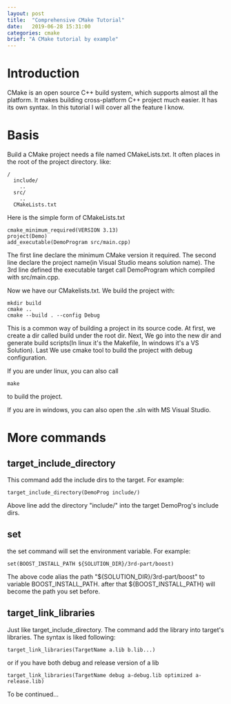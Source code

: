 ```yaml
---
layout: post
title:  "Comprehensive CMake Tutorial"
date:   2019-06-28 15:31:00
categories: cmake
brief: "A CMake tutorial by example"
---
```


# Introduction

CMake is an open source C++ build system, which supports almost all the platform. It makes building cross-platform C++ project much easier. It has its own syntax. In this tutorial I will cover all the feature I know.

# Basis
Build a CMake project needs a file named CMakeLists.txt. It often places in the root of the project directory. like:
```
/
  include/
    ..
  src/
    ..
  CMakeLists.txt
```

Here is the simple form of CMakeLists.txt
```
cmake_minimum_required(VERSION 3.13)
project(Demo)
add_executable(DemoProgram src/main.cpp)
```
The first line declare the minimum CMake version it required.
The second line declare the project name(in Visual Studio means solution name). The 3rd line defined the executable target call DemoProgram which compiled with src/main.cpp.

Now we have our CMakelists.txt. We build the project with:
```
mkdir build
cmake ..
cmake --build . --config Debug
```
This is a common way of building a project in its source code.
At first, we create a dir called build under the root dir. Next, We go into the new dir and generate build scripts(In linux it's the Makefile, In windows it's a VS Solution). Last We use cmake tool to build the project with debug configuration.

If you are under linux, you can also call
```
make
```
to build the project.

If you are in windows, you can also open the .sln with MS Visual Studio.


# More commands
## target_include_directory
This command add the include dirs to the target. For example:
```
target_include_directory(DemoProg include/)
```
Above line add the directory "include/" into the target DemoProg's include dirs.

## set
the set command will set the environment variable. For example:
```
set(BOOST_INSTALL_PATH ${SOLUTION_DIR}/3rd-part/boost)
```
The above code alias the path "${SOLUTION_DIR}/3rd-part/boost" to variable BOOST_INSTALL_PATH. after that ${BOOST_INSTALL_PATH} will
become the path you set before.

## target_link_libraries
Just like target_include_directory. The command add the library into target's libraries. The syntax is liked following:
```
target_link_libraries(TargetName a.lib b.lib...)
```
or if you have both debug and release version of a lib
```
target_link_libraries(TargetName debug a-debug.lib optimized a-release.lib)
```

To be continued...